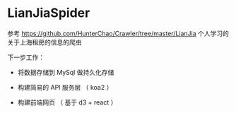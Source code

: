 # LianJiaSpider

参考 https://github.com/HunterChao/Crawler/tree/master/LianJia
个人学习的关于上海租房的信息的爬虫

下一步工作：
- 将数据存储到 MySql 做持久化存储

- 构建简易的 API 服务层 （ koa2 ）

- 构建前端网页 （ 基于 d3 + react ）
